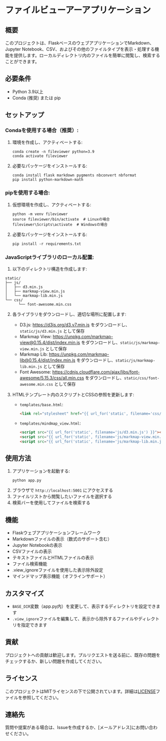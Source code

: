 # ファイルビューアーアプリケーション

## 概要
このプロジェクトは、FlaskベースのウェブアプリケーションでMarkdown、Jupyter Notebook、CSV、およびその他のファイルタイプを表示・処理する機能を提供します。ローカルディレクトリ内のファイルを簡単に閲覧し、検索することができます。

## 必要条件
- Python 3.9以上
- Conda (推奨) または pip

## セットアップ

### Condaを使用する場合（推奨）:

1. 環境を作成し、アクティベートする:
   ```
   conda create -n fileviewer python=3.9
   conda activate fileviewer
   ```

2. 必要なパッケージをインストールする:
   ```
   conda install flask markdown pygments nbconvert nbformat
   pip install python-markdown-math
   ```

### pipを使用する場合:

1. 仮想環境を作成し、アクティベートする:
   ```
   python -m venv fileviewer
   source fileviewer/bin/activate  # Linuxの場合
   fileviewer\Scripts\activate  # Windowsの場合
   ```

2. 必要なパッケージをインストールする:
   ```
   pip install -r requirements.txt
   ```

### JavaScriptライブラリのローカル配置:

1. 以下のディレクトリ構造を作成します:
```
static/
├── js/
│   ├── d3.min.js
│   ├── markmap-view.min.js
│   └── markmap-lib.min.js
└── css/
      └── font-awesome.min.css
```

2. 各ライブラリをダウンロードし、適切な場所に配置します:
   - D3.js: https://d3js.org/d3.v7.min.js をダウンロードし、`static/js/d3.min.js` として保存
   - Markmap View: https://unpkg.com/markmap-view@0.15.4/dist/index.min.js をダウンロードし、`static/js/markmap-view.min.js` として保存
   - Markmap Lib: https://unpkg.com/markmap-lib@0.15.4/dist/index.min.js をダウンロードし、`static/js/markmap-lib.min.js` として保存
   - Font Awesome: https://cdnjs.cloudflare.com/ajax/libs/font-awesome/5.15.3/css/all.min.css をダウンロードし、`static/css/font-awesome.min.css` として保存

3. HTMLテンプレート内のスクリプトとCSSの参照を更新します:
   - `templates/base.html`:
     ```html
     <link rel="stylesheet" href="{{ url_for('static', filename='css/font-awesome.min.css') }}">
     ```
   - `templates/mindmap_view.html`:
     ```html
     <script src="{{ url_for('static', filename='js/d3.min.js') }}"></script>
     <script src="{{ url_for('static', filename='js/markmap-view.min.js') }}"></script>
     <script src="{{ url_for('static', filename='js/markmap-lib.min.js') }}"></script>
     ```

## 使用方法
1. アプリケーションを起動する:
   ```
   python app.py
   ```
2. ブラウザで `http://localhost:5001` にアクセスする
3. ファイルリストから閲覧したいファイルを選択する
4. 検索バーを使用してファイルを検索する

## 機能
- Flaskウェブアプリケーションフレームワーク
- Markdownファイルの表示（数式のサポート含む）
- Jupyter Notebookの表示
- CSVファイルの表示
- テキストファイルとHTMLファイルの表示
- ファイル検索機能
- .view_ignoreファイルを使用した表示除外設定
- マインドマップ表示機能（オフラインサポート）

## カスタマイズ
- `BASE_DIR`変数（app.py内）を変更して、表示するディレクトリを設定できます
- `.view_ignore`ファイルを編集して、表示から除外するファイルやディレクトリを指定できます

## 貢献
プロジェクトへの貢献は歓迎します。プルリクエストを送る前に、既存の問題をチェックするか、新しい問題を作成してください。

## ライセンス
このプロジェクトはMITライセンスの下で公開されています。詳細は[LICENSE](LICENSE)ファイルを参照してください。

## 連絡先
質問や提案がある場合は、Issueを作成するか、[メールアドレス]にお問い合わせください。